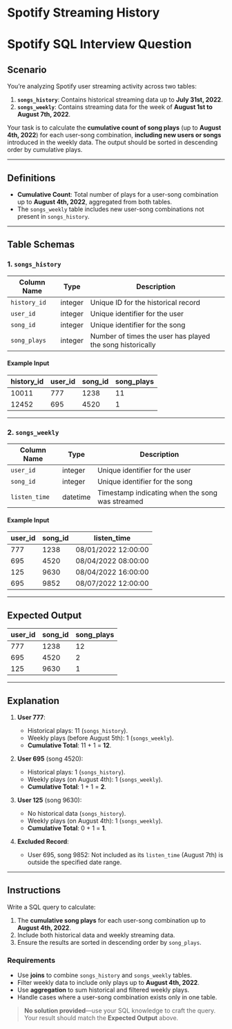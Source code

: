# Spotify Streaming History
# Spotify SQL Interview Question

## Scenario
You’re analyzing Spotify user streaming activity across two tables:
1. **`songs_history`**: Contains historical streaming data up to **July 31st, 2022**.
2. **`songs_weekly`**: Contains streaming data for the week of **August 1st to August 7th, 2022**.

Your task is to calculate the **cumulative count of song plays** (up to **August 4th, 2022**) for each user-song combination, **including new users or songs** introduced in the weekly data. The output should be sorted in descending order by cumulative plays.

---

## Definitions
- **Cumulative Count**: Total number of plays for a user-song combination up to **August 4th, 2022**, aggregated from both tables.
- The `songs_weekly` table includes new user-song combinations not present in `songs_history`.

---

## Table Schemas

### 1. `songs_history`

| Column Name  | Type     | Description                                                  |
|--------------|----------|--------------------------------------------------------------|
| `history_id` | integer  | Unique ID for the historical record                          |
| `user_id`    | integer  | Unique identifier for the user                               |
| `song_id`    | integer  | Unique identifier for the song                               |
| `song_plays` | integer  | Number of times the user has played the song historically    |

#### Example Input
| history_id | user_id | song_id | song_plays |
|------------|---------|---------|------------|
| 10011      | 777     | 1238    | 11         |
| 12452      | 695     | 4520    | 1          |

---

### 2. `songs_weekly`

| Column Name  | Type       | Description                                                 |
|--------------|------------|-------------------------------------------------------------|
| `user_id`    | integer    | Unique identifier for the user                              |
| `song_id`    | integer    | Unique identifier for the song                              |
| `listen_time`| datetime   | Timestamp indicating when the song was streamed             |

#### Example Input
| user_id | song_id | listen_time          |
|---------|---------|----------------------|
| 777     | 1238    | 08/01/2022 12:00:00 |
| 695     | 4520    | 08/04/2022 08:00:00 |
| 125     | 9630    | 08/04/2022 16:00:00 |
| 695     | 9852    | 08/07/2022 12:00:00 |

---

## Expected Output

| user_id | song_id | song_plays |
|---------|---------|------------|
| 777     | 1238    | 12         |
| 695     | 4520    | 2          |
| 125     | 9630    | 1          |
---
## Explanation

1. **User 777**:
   - Historical plays: 11 (`songs_history`).
   - Weekly plays (before August 5th): 1 (`songs_weekly`).
   - **Cumulative Total**: 11 + 1 = **12**.

2. **User 695** (song 4520):
   - Historical plays: 1 (`songs_history`).
   - Weekly plays (on August 4th): 1 (`songs_weekly`).
   - **Cumulative Total**: 1 + 1 = **2**.

3. **User 125** (song 9630):
   - No historical data (`songs_history`).
   - Weekly plays (on August 4th): 1 (`songs_weekly`).
   - **Cumulative Total**: 0 + 1 = **1**.

4. **Excluded Record**:
   - User 695, song 9852: Not included as its `listen_time` (August 7th) is outside the specified date range.

---

## Instructions
Write a SQL query to calculate:
1. The **cumulative song plays** for each user-song combination up to **August 4th, 2022**.
2. Include both historical data and weekly streaming data.
3. Ensure the results are sorted in descending order by `song_plays`.

### Requirements
- Use **joins** to combine `songs_history` and `songs_weekly` tables.
- Filter weekly data to include only plays up to **August 4th, 2022**.
- Use **aggregation** to sum historical and filtered weekly plays.
- Handle cases where a user-song combination exists only in one table.

> **No solution provided**—use your SQL knowledge to craft the query. Your result should match the **Expected Output** above.
